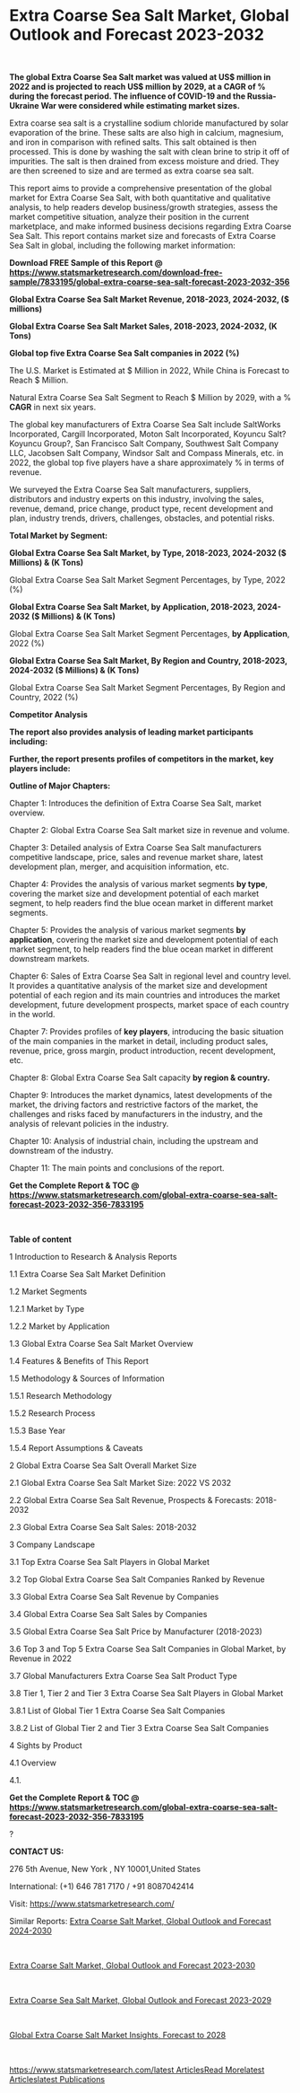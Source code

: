 <h1>Extra Coarse Sea Salt Market, Global Outlook and Forecast 2023-2032</h1><br/><p><strong>The global Extra Coarse Sea Salt market was valued at US$ million in 2022 and is projected to reach US$ million by 2029, at a <strong>CAGR</strong> of % during the forecast period. The influence of COVID-19 and the Russia-Ukraine War were considered while estimating market sizes.</strong></p>
 
 
 
 <p>Extra coarse sea salt is a crystalline sodium chloride manufactured by solar evaporation of the brine. These salts are also high in calcium, magnesium, and iron in comparison with refined salts. This salt obtained is then processed. This is done by washing the salt with clean brine to strip it off of impurities. The salt is then drained from excess moisture and dried. They are then screened to size and are termed as extra coarse sea salt.</p>
 
 
 
 <p>This report aims to provide a comprehensive presentation of the global market for Extra Coarse Sea Salt, with both quantitative and qualitative analysis, to help readers develop business/growth strategies, assess the market competitive situation, analyze their position in the current marketplace, and make informed business decisions regarding Extra Coarse Sea Salt. This report contains market size and forecasts of Extra Coarse Sea Salt in global, including the following market information:</p>
 
 
 
 <p><strong>Download FREE Sample of this Report @ <a href="https://www.statsmarketresearch.com/download-free-sample/7833195/global-extra-coarse-sea-salt-forecast-2023-2032-356">https://www.statsmarketresearch.com/download-free-sample/7833195/global-extra-coarse-sea-salt-forecast-2023-2032-356</a></strong></p>
 
 
 
 <p><strong>Global Extra Coarse Sea Salt Market Revenue, 2018-2023, 2024-2032, ($ millions)</strong></p>
 
 
 
 <p><strong>Global Extra Coarse Sea Salt Market Sales, 2018-2023, 2024-2032, (K Tons)</strong></p>
 
 
 
 <p><strong>Global top five Extra Coarse Sea Salt companies in 2022 (%)</strong></p>
 
 
 
 <p>The U.S. Market is Estimated at $ Million in 2022, While China is Forecast to Reach $ Million.</p>
 
 
 
 <p>Natural Extra Coarse Sea Salt Segment to Reach $ Million by 2029, with a % <strong><strong>CAGR</strong></strong> in next six years.</p>
 
 
 
 <p>The global key manufacturers of Extra Coarse Sea Salt include SaltWorks Incorporated, Cargill Incorporated, Moton Salt Incorporated, Koyuncu Salt?Koyuncu Group?, San Francisco Salt Company, Southwest Salt Company LLC, Jacobsen Salt Company, Windsor Salt and Compass Minerals, etc. in 2022, the global top five players have a share approximately % in terms of revenue.</p>
 
 
 
 <p>We surveyed the Extra Coarse Sea Salt manufacturers, suppliers, distributors and industry experts on this industry, involving the sales, revenue, demand, price change, product type, recent development and plan, industry trends, drivers, challenges, obstacles, and potential risks.</p>
 
 
 
 <p><strong>Total Market by Segment:</strong></p>
 
 
 
 <p><strong>Global Extra Coarse Sea Salt Market, by Type, 2018-2023, 2024-2032 ($ Millions) & (K Tons)</strong></p>
 
 
 
 <p>Global Extra Coarse Sea Salt Market Segment Percentages, by Type, 2022 (%)</p>
 
 
 
 <p><strong>Global Extra Coarse Sea Salt Market, <strong>by Application</strong>, 2018-2023, 2024-2032 ($ Millions) & (K Tons)</strong></p>
 
 
 
 <p>Global Extra Coarse Sea Salt Market Segment Percentages, <strong>by Application</strong>, 2022 (%)</p>
 
 
 
 <p><strong>Global Extra Coarse Sea Salt Market, By Region and Country, 2018-2023, 2024-2032 ($ Millions) & (K Tons)</strong></p>
 
 
 
 <p>Global Extra Coarse Sea Salt Market Segment Percentages, By Region and Country, 2022 (%)</p>
 
 
 
 <p><strong>Competitor Analysis</strong></p>
 
 
 
 <p><strong>The report also provides analysis of leading market participants including:</strong></p>
 
 
 
 <p><strong>Further, the report presents profiles of competitors in the market, <strong>key players</strong> include:</strong></p>
 
 
 
 <p><strong>Outline of Major Chapters:</strong></p>
 
 
 
 <p>Chapter 1: Introduces the definition of Extra Coarse Sea Salt, market overview.</p>
 
 
 
 <p>Chapter 2: Global Extra Coarse Sea Salt market size in revenue and volume.</p>
 
 
 
 <p>Chapter 3: Detailed analysis of Extra Coarse Sea Salt manufacturers competitive landscape, price, sales and revenue market share, latest development plan, merger, and acquisition information, etc.</p>
 
 
 
 <p>Chapter 4: Provides the analysis of various market segments <strong>by type</strong>, covering the market size and development potential of each market segment, to help readers find the blue ocean market in different market segments.</p>
 
 
 
 <p>Chapter 5: Provides the analysis of various market segments <strong><strong>by application</strong></strong>, covering the market size and development potential of each market segment, to help readers find the blue ocean market in different downstream markets.</p>
 
 
 
 <p>Chapter 6: Sales of Extra Coarse Sea Salt in regional level and country level. It provides a quantitative analysis of the market size and development potential of each region and its main countries and introduces the market development, future development prospects, market space of each country in the world.</p>
 
 
 
 <p>Chapter 7: Provides profiles of <strong>key players</strong>, introducing the basic situation of the main companies in the market in detail, including product sales, revenue, price, gross margin, product introduction, recent development, etc.</p>
 
 
 
 <p>Chapter 8: Global Extra Coarse Sea Salt capacity <strong>by region & country.</strong></p>
 
 
 
 <p>Chapter 9: Introduces the market dynamics, latest developments of the market, the driving factors and restrictive factors of the market, the challenges and risks faced by manufacturers in the industry, and the analysis of relevant policies in the industry.</p>
 
 
 
 <p>Chapter 10: Analysis of industrial chain, including the upstream and downstream of the industry.</p>
 
 
 
 <p>Chapter 11: The main points and conclusions of the report.</p>
 
 
 
 <div><b>Get the Complete Report & TOC @ <a href="https://www.statsmarketresearch.com/global-extra-coarse-sea-salt-forecast-2023-2032-356-7833195">https://www.statsmarketresearch.com/global-extra-coarse-sea-salt-forecast-2023-2032-356-7833195</a></b></div>
 
 
 
 <p><br />
 
 <b>Table of content</b></p>
 
 
 
 <p>1 Introduction to Research & Analysis Reports<br />
 
 1.1 Extra Coarse Sea Salt Market Definition<br />
 
 1.2 Market Segments<br />
 
 1.2.1 Market by Type<br />
 
 1.2.2 Market by Application<br />
 
 1.3 Global Extra Coarse Sea Salt Market Overview<br />
 
 1.4 Features & Benefits of This Report<br />
 
 1.5 Methodology & Sources of Information<br />
 
 1.5.1 Research Methodology<br />
 
 1.5.2 Research Process<br />
 
 1.5.3 Base Year<br />
 
 1.5.4 Report Assumptions & Caveats<br />
 
 2 Global Extra Coarse Sea Salt Overall Market Size<br />
 
 2.1 Global Extra Coarse Sea Salt Market Size: 2022 VS 2032<br />
 
 2.2 Global Extra Coarse Sea Salt Revenue, Prospects & Forecasts: 2018-2032<br />
 
 2.3 Global Extra Coarse Sea Salt Sales: 2018-2032<br />
 
 3 Company Landscape<br />
 
 3.1 Top Extra Coarse Sea Salt Players in Global Market<br />
 
 3.2 Top Global Extra Coarse Sea Salt Companies Ranked by Revenue<br />
 
 3.3 Global Extra Coarse Sea Salt Revenue by Companies<br />
 
 3.4 Global Extra Coarse Sea Salt Sales by Companies<br />
 
 3.5 Global Extra Coarse Sea Salt Price by Manufacturer (2018-2023)<br />
 
 3.6 Top 3 and Top 5 Extra Coarse Sea Salt Companies in Global Market, by Revenue in 2022<br />
 
 3.7 Global Manufacturers Extra Coarse Sea Salt Product Type<br />
 
 3.8 Tier 1, Tier 2 and Tier 3 Extra Coarse Sea Salt Players in Global Market<br />
 
 3.8.1 List of Global Tier 1 Extra Coarse Sea Salt Companies<br />
 
 3.8.2 List of Global Tier 2 and Tier 3 Extra Coarse Sea Salt Companies<br />
 
 4 Sights by Product<br />
 
 4.1 Overview<br />
 
 4.1.</p>
 
 
 
 <div><b>Get the Complete Report & TOC @ <a href="https://www.statsmarketresearch.com/global-extra-coarse-sea-salt-forecast-2023-2032-356-7833195">https://www.statsmarketresearch.com/global-extra-coarse-sea-salt-forecast-2023-2032-356-7833195</a></b></div>
 
 
 
 <p>? </p>
 
 
 
 <p><b>CONTACT US:</b><br />
 
 276 5th Avenue, New York , NY 10001,United States<br />
 
 International: (+1) 646 781 7170 / +91 8087042414<br />
 
 Visit: <a href="https://www.statsmarketresearch.com/">https://www.statsmarketresearch.com/</a><br />
 
 Similar Reports: <a href="https://www.statsmarketresearch.com/global-extra-coarse-sea-salt-forecast-2023-2032-356-7833195">Extra Coarse Salt Market, Global Outlook and Forecast 2024-2030</a><br />
 
 <br />
 
 <a href="https://www.statsmarketresearch.com/global-extra-coarse-sea-salt-forecast-2023-2032-356-7833195">Extra Coarse Salt Market, Global Outlook and Forecast 2023-2030</a><br />
 
 <br />
 
 <a href="https://www.statsmarketresearch.com/global-extra-coarse-sea-salt-forecast-2023-2032-356-7833195">Extra Coarse Sea Salt Market, Global Outlook and Forecast 2023-2029</a><br />
 
 <br />
 
 <a href="https://www.statsmarketresearch.com/global-extra-coarse-sea-salt-forecast-2023-2032-356-7833195">Global Extra Coarse Salt Market Insights, Forecast to 2028</a><br />
 
 <br />
 
 <a href="https://gyeongbokgung.com">https://www.statsmarketresearch.com/</a><a href="https://hallyeomaritime.com">latest Articles</a><a href="https://jingwansa.com">Read More</a><a href="https://nguoiviet.jp/">latest Articles</a><a href="https://www.intelmarketresearch.com/">latest Publications</a></p>